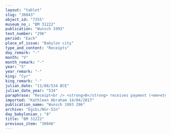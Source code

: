 ```yaml
---
layout: "tablet"
slug: "30043"
object_id: "7355"
museum_no_: "BM 31222"
publication: "Wunsch 1993"
text_number: "296"
period: "Each"
place_of_issue: "Babylon city"
type_and_content: "Receipts"
day_remark: "-"
month: "V"
month_remark: "-"
year: "5"
year_remark: "-"
king: "Cyr"
king_remark: "-"
julian_date: "11/08/534 BCE"
julian_date_year: "534"
paraphrase: "Receipt<br /> <strong>B</strong> receives payment (<em>eṭēru</em>) from <strong>A </strong>for the <em>urā&scaron;u</em>-obligation till (<em>adi</em>) the 1<sup>st</sup> of Ta&scaron;rīt (VII). The document is dated in Abu (V). Names of 2 witnesses and the scribe.<br /> &nbsp;<br /> <strong>A </strong>= Iddin-Marduk/Iqī&scaron;āya//Nūr-S&icirc;n; <strong>B </strong>= Bulṭāya/&Scaron;ama&scaron;-ahhē-iddin"
imported: "Kathleen Abraham 14/04/2017"
publication_name: "Wunsch 1993 296"
archive: "Egibi/Nūr-Sîn"
day_babylonian_: "8"
title: "BM 31222"
previous_item: "30046"
---
```

